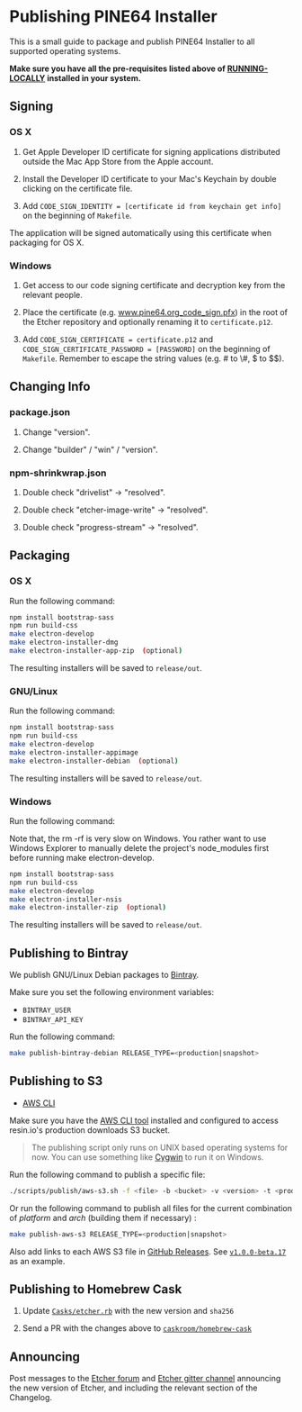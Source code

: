 Publishing PINE64 Installer
===========================

This is a small guide to package and publish PINE64 Installer to all supported
operating systems.

**Make sure you have all the pre-requisites listed above of [RUNNING-LOCALLY](https://github.com/pine64dev/PINE64-Installer/blob/master/docs/RUNNING-LOCALLY.md) installed in your system.**

Signing
-------

### OS X

1. Get Apple Developer ID certificate for signing applications distributed
outside the Mac App Store from the Apple account.

2. Install the Developer ID certificate to your Mac's Keychain by double
clicking on the certificate file.

3. Add `CODE_SIGN_IDENTITY = [certificate id from keychain get info]` on the beginning of `Makefile`.

The application will be signed automatically using this certificate when
packaging for OS X.

### Windows

1. Get access to our code signing certificate and decryption key
from the relevant people.

2. Place the certificate (e.g. www.pine64.org_code_sign.pfx) in the root of the Etcher repository and optionally renaming it to `certificate.p12`.

3. Add `CODE_SIGN_CERTIFICATE = certificate.p12` and `CODE_SIGN_CERTIFICATE_PASSWORD = [PASSWORD]` on the beginning of `Makefile`. Remember to escape the string values (e.g. # to \\#, $ to $$).

Changing Info
-------------

### package.json

1. Change "version".

2. Change "builder" / "win" / "version".

### npm-shrinkwrap.json

1. Double check "drivelist" -> "resolved".

2. Double check "etcher-image-write" -> "resolved".

3. Double check "progress-stream" -> "resolved".

Packaging
---------

### OS X

Run the following command:

```sh
npm install bootstrap-sass
npm run build-css
make electron-develop
make electron-installer-dmg
make electron-installer-app-zip  (optional)
```

The resulting installers will be saved to `release/out`.

### GNU/Linux

Run the following command:

```sh
npm install bootstrap-sass
npm run build-css
make electron-develop
make electron-installer-appimage
make electron-installer-debian  (optional)
```

The resulting installers will be saved to `release/out`.

### Windows

Run the following command:

Note that, the rm -rf is very slow on Windows. You rather want to use Windows Explorer to manually delete the project's node_modules first before running make electron-develop.

```sh
npm install bootstrap-sass
npm run build-css
make electron-develop
make electron-installer-nsis
make electron-installer-zip  (optional)
```

The resulting installers will be saved to `release/out`.

Publishing to Bintray
---------------------

We publish GNU/Linux Debian packages to [Bintray][bintray].

Make sure you set the following environment variables:

- `BINTRAY_USER`
- `BINTRAY_API_KEY`

Run the following command:

```sh
make publish-bintray-debian RELEASE_TYPE=<production|snapshot>
```

Publishing to S3
----------------

- [AWS CLI][aws-cli]

Make sure you have the [AWS CLI tool][aws-cli] installed and configured to
access resin.io's production downloads S3 bucket.

> The publishing script only runs on UNIX based operating systems for now. You
> can use something like [Cygwin][cygwin] to run it on Windows.

Run the following command to publish a specific file:

```sh
./scripts/publish/aws-s3.sh -f <file> -b <bucket> -v <version> -t <production|snapshot>
```

Or run the following command to publish all files for the current combination
of _platform_ and _arch_ (building them if necessary) :

```sh
make publish-aws-s3 RELEASE_TYPE=<production|snapshot>
```

Also add links to each AWS S3 file in [GitHub Releases][github-releases]. See
[`v1.0.0-beta.17`](https://github.com/resin-io/etcher/releases/tag/v1.0.0-beta.17)
as an example.

Publishing to Homebrew Cask
---------------------------

1. Update [`Casks/etcher.rb`][etcher-cask-file] with the new version and
   `sha256`

2. Send a PR with the changes above to
   [`caskroom/homebrew-cask`][homebrew-cask]

Announcing
----------

Post messages to the [Etcher forum][resin-forum-etcher] and
[Etcher gitter channel][gitter-etcher] announcing the new version
of Etcher, and including the relevant section of the Changelog.

[aws-cli]: https://aws.amazon.com/cli
[cygwin]: https://cygwin.com
[bintray]: https://bintray.com
[etcher-cask-file]: https://github.com/caskroom/homebrew-cask/blob/master/Casks/etcher.rb
[homebrew-cask]: https://github.com/caskroom/homebrew-cask
[resin-forum-etcher]: https://talk.resin.io/c/etcher/annoucements
[gitter-etcher]: https://gitter.im/resin-io/etcher
[github-releases]: https://github.com/resin-io/etcher/releases
